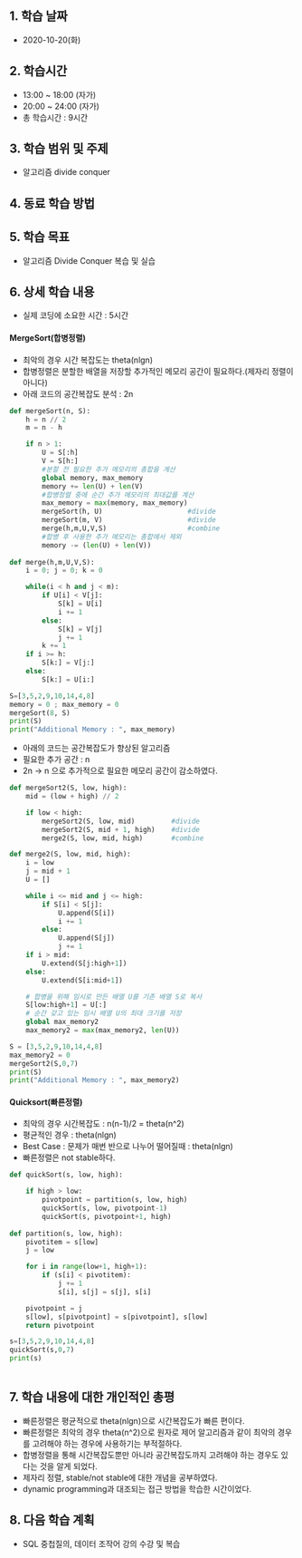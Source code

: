 ## 1. 학습 날짜
+ 2020-10-20(화)

## 2. 학습시간
+ 13:00 ~ 18:00 (자가)   
+ 20:00 ~ 24:00 (자가)
+ 총 학습시간 : 9시간

## 3. 학습 범위 및 주제
+ 알고리즘 divide conquer

## 4. 동료 학습 방법

## 5. 학습 목표
+ 알고리즘 Divide Conquer 복습 및 실습


## 6. 상세 학습 내용
+ 실제 코딩에 소요한 시간 : 5시간       

#### MergeSort(합병정렬)

+ 최악의 경우 시간 복잡도는 theta(nlgn)
+ 합병정렬은 분할한 배열을 저장할 추가적인 메모리 공간이 필요하다.(제자리 정렬이 아니다)
+ 아래 코드의 공간복잡도 분석 : 2n
```python
def mergeSort(n, S):
    h = n // 2
    m = n - h

    if n > 1:
        U = S[:h]
        V = S[h:]
        #분할 전 필요한 추가 메모리의 총합을 계산
        global memory, max_memory
        memory += len(U) + len(V)
        #합병정렬 중에 순간 추가 메모리의 최대값를 계산
        max_memory = max(memory, max_memory)
        mergeSort(h, U)                     #divide
        mergeSort(m, V)                     #divide
        merge(h,m,U,V,S)                    #combine
        #합병 후 사용한 추가 메모리는 총합에서 제외
        memory -= (len(U) + len(V))
        
def merge(h,m,U,V,S):
    i = 0; j = 0; k = 0

    while(i < h and j < m):
        if U[i] < V[j]:
            S[k] = U[i]
            i += 1
        else:
            S[k] = V[j]
            j += 1
        k += 1
    if i >= h:
        S[k:] = V[j:]
    else:
        S[k:] = U[i:]

S=[3,5,2,9,10,14,4,8]
memory = 0 ; max_memory = 0
mergeSort(8, S)
print(S)
print("Additional Memory : ", max_memory)

```

+ 아래의 코드는 공간복잡도가 향상된 알고리즘
+ 필요한 추가 공간 : n 
+ 2n -> n 으로 추가적으로 필요한 메모리 공간이 감소하였다.
```python
def mergeSort2(S, low, high):
    mid = (low + high) // 2

    if low < high:
        mergeSort2(S, low, mid)         #divide
        mergeSort2(S, mid + 1, high)    #divide
        merge2(S, low, mid, high)       #combine

def merge2(S, low, mid, high):
    i = low
    j = mid + 1
    U = []

    while i <= mid and j <= high:
        if S[i] < S[j]:
            U.append(S[i])
            i += 1
        else:
            U.append(S[j])
            j += 1
    if i > mid:
        U.extend(S[j:high+1])
    else:
        U.extend(S[i:mid+1])

    # 합병을 위해 임시로 만든 배열 U를 기존 배열 S로 복사
    S[low:high+1] = U[:]
    # 순간 갖고 있는 임시 배열 U의 최대 크기를 저장
    global max_memory2
    max_memory2 = max(max_memory2, len(U)) 

S = [3,5,2,9,10,14,4,8]
max_memory2 = 0
mergeSort2(S,0,7)
print(S) 
print("Additional Memory : ", max_memory2)

```

#### Quicksort(빠른정렬)
+ 최악의 경우 시간복잡도 : n(n-1)/2 = theta(n^2)
+ 평균적인 경우 : theta(nlgn)
+ Best Case : 문제가 매번 반으로 나누어 떨어질때 : theta(nlgn)
+ 빠른정렬은 not stable하다.

```python
def quickSort(s, low, high):

    if high > low:
        pivotpoint = partition(s, low, high)
        quickSort(s, low, pivotpoint-1)
        quickSort(s, pivotpoint+1, high)
    
def partition(s, low, high):
    pivotitem = s[low]
    j = low

    for i in range(low+1, high+1):
        if (s[i] < pivotitem):
            j += 1
            s[i], s[j] = s[j], s[i]

    pivotpoint = j
    s[low], s[pivotpoint] = s[pivotpoint], s[low]
    return pivotpoint

s=[3,5,2,9,10,14,4,8]
quickSort(s,0,7)
print(s)
   
```

## 7. 학습 내용에 대한 개인적인 총평
+ 빠른정렬은 평균적으로 theta(nlgn)으로 시간복잡도가 빠른 편이다.
+ 빠른정렬은 최악의 경우 theta(n^2)으로 원자로 제어 알고리즘과 같이 최악의 경우를 고려해야 하는 경우에 사용하기는 부적절하다.
+ 합병정렬을 통해 시간복잡도뿐만 아니라 공간복잡도까지 고려해야 하는 경우도 있다는 것을 알게 되었다.
+ 제자리 정렬, stable/not stable에 대한 개념을 공부하였다.
+ dynamic programming과 대조되는 접근 방법을 학습한 시간이었다.

## 8. 다음 학습 계획
+ SQL 중첩질의, 데이터 조작어 강의 수강 및 복습